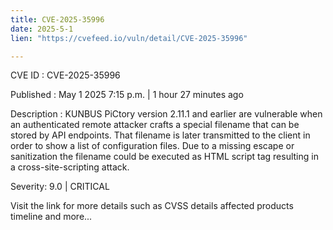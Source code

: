 ```yaml
---
title: CVE-2025-35996
date: 2025-5-1
lien: "https://cvefeed.io/vuln/detail/CVE-2025-35996"

---
```


CVE ID : CVE-2025-35996

Published :  May 1
2025
7:15 p.m. | 1 hour
27 minutes ago

Description : KUNBUS PiCtory version 2.11.1 and earlier are vulnerable when an authenticated remote attacker crafts a special filename that can be stored by API endpoints. That filename is later transmitted to the client in order to show a list of configuration files. Due to a missing escape or sanitization
the filename could be executed as HTML script tag resulting in a cross-site-scripting attack.

Severity: 9.0 | CRITICAL

Visit the link for more details
such as CVSS details
affected products
timeline
and more...
